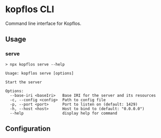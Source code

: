 # kopflos CLI

Command line interface for Kopflos.

## Usage

### serve

```
> npx kopflos serve --help

Usage: kopflos serve [options]

Start the server

Options:
  --base-iri <baseIri>   Base IRI for the server and its resources
  -c, --config <config>  Path to config file
  -p, --port <port>      Port to listen on (default: 1429)
  -h, --host <host>      Host to bind to (default: "0.0.0.0")
  --help                 display help for command
```

## Configuration
